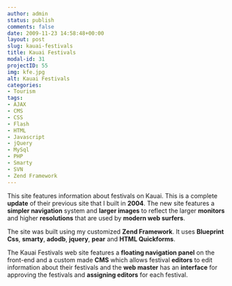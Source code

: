 ```yaml
---
author: admin
status: publish
comments: false
date: 2009-11-23 14:58:48+00:00
layout: post
slug: kauai-festivals
title: Kauai Festivals
modal-id: 31
projectID: 55
img: kfe.jpg
alt: Kauai Festivals
categories:
- Tourism
tags:
- AJAX
- CMS
- CSS
- Flash
- HTML
- Javascript
- jQuery
- MySql
- PHP
- Smarty
- SVN
- Zend Framework
---
```

This site features information about festivals on Kauai. This is a complete **update** of their previous site that I built in **2004**. The new site features a **simpler navigation** system and **larger images** to reflect the larger **monitors** and higher **resolutions** that are used by **modern web surfers**.



The site was built using my customized **Zend Framework**. It uses **Blueprint Css**, **smarty**, **adodb**, **jquery**, **pear** and **HTML Quickforms**.



The Kauai Festivals web site features a **floating navigation panel** on the front-end and a custom made **CMS** which allows festival **editors** to edit information about their festivals and the **web master** has an **interface** for approving the festivals and **assigning editors** for each festival.

